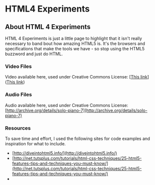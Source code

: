 
HTML4 Experiments
=================

## About HTML 4 Experiments

HTML 4 Experiments is just a little page to highlight that it isn't really necessary to band bout how amazing HTML5 is. It's the browsers and specifications that make the tools we have - so stop using the HTML5 buzzword and just do HTML.

### Video Files

Video available here, used under Creative Commons License:
[[This link](http://example.net/)]([This link](http://example.net/))

### Audio Files

Audio available here, used under Creative Commons License:
[http://archive.org/details/solo-piano-7](http://archive.org/details/solo-piano-7)

### Resources 

To save time and effort, I used the following sites for code examples and inspiration for what to include.

* [http://diveintohtml5.info/](http://diveintohtml5.info/)
* [http://net.tutsplus.com/tutorials/html-css-techniques/25-html5-features-tips-and-techniques-you-must-know/](http://net.tutsplus.com/tutorials/html-css-techniques/25-html5-features-tips-and-techniques-you-must-know/)
* []()

